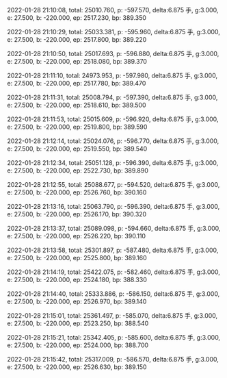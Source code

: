 2022-01-28 21:10:08, total: 25010.760, p: -597.570, delta:6.875 手, g:3.000, e: 27.500, b: -220.000, ep: 2517.230, bp: 389.350

2022-01-28 21:10:29, total: 25033.381, p: -595.960, delta:6.875 手, g:3.000, e: 27.500, b: -220.000, ep: 2517.800, bp: 389.220

2022-01-28 21:10:50, total: 25017.693, p: -596.880, delta:6.875 手, g:3.000, e: 27.500, b: -220.000, ep: 2518.080, bp: 389.370

2022-01-28 21:11:10, total: 24973.953, p: -597.980, delta:6.875 手, g:3.000, e: 27.500, b: -220.000, ep: 2517.780, bp: 389.470

2022-01-28 21:11:31, total: 25008.794, p: -597.390, delta:6.875 手, g:3.000, e: 27.500, b: -220.000, ep: 2518.610, bp: 389.500

2022-01-28 21:11:53, total: 25015.609, p: -596.920, delta:6.875 手, g:3.000, e: 27.500, b: -220.000, ep: 2519.800, bp: 389.590

2022-01-28 21:12:14, total: 25024.076, p: -596.770, delta:6.875 手, g:3.000, e: 27.500, b: -220.000, ep: 2519.550, bp: 389.540

2022-01-28 21:12:34, total: 25051.128, p: -596.390, delta:6.875 手, g:3.000, e: 27.500, b: -220.000, ep: 2522.730, bp: 389.890

2022-01-28 21:12:55, total: 25088.677, p: -594.520, delta:6.875 手, g:3.000, e: 27.500, b: -220.000, ep: 2526.760, bp: 390.160

2022-01-28 21:13:16, total: 25063.790, p: -596.390, delta:6.875 手, g:3.000, e: 27.500, b: -220.000, ep: 2526.170, bp: 390.320

2022-01-28 21:13:37, total: 25089.098, p: -594.660, delta:6.875 手, g:3.000, e: 27.500, b: -220.000, ep: 2526.220, bp: 390.110

2022-01-28 21:13:58, total: 25301.897, p: -587.480, delta:6.875 手, g:3.000, e: 27.500, b: -220.000, ep: 2525.800, bp: 389.160

2022-01-28 21:14:19, total: 25422.075, p: -582.460, delta:6.875 手, g:3.000, e: 27.500, b: -220.000, ep: 2524.180, bp: 388.330

2022-01-28 21:14:40, total: 25333.886, p: -586.150, delta:6.875 手, g:3.000, e: 27.500, b: -220.000, ep: 2526.970, bp: 389.140

2022-01-28 21:15:01, total: 25361.497, p: -585.070, delta:6.875 手, g:3.000, e: 27.500, b: -220.000, ep: 2523.250, bp: 388.540

2022-01-28 21:15:21, total: 25342.405, p: -585.600, delta:6.875 手, g:3.000, e: 27.500, b: -220.000, ep: 2524.000, bp: 388.700

2022-01-28 21:15:42, total: 25317.009, p: -586.570, delta:6.875 手, g:3.000, e: 27.500, b: -220.000, ep: 2526.630, bp: 389.150